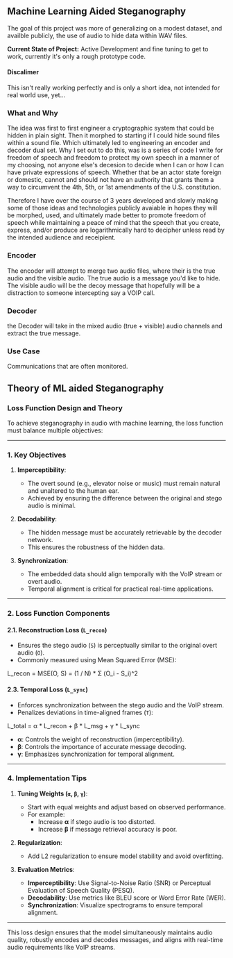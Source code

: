 ## Machine Learning Aided Steganography
The goal of this project was more of generalizing on a modest dataset, and availble publicly, the use of audio to hide data within WAV files.

**Current State of Project:** Active Development and fine tuning to get to work, currently it's only a rough prototype code.

#### Discalimer
This isn't really working perfectly and is only a short idea, not intended for real world use, yet...


###  What and Why
The idea was first to first engineer a cryptographic system that could be hidden in plain sight.  Then it morphed to starting if I could hide sound files within a sound file.
Which ultimately led to engineering an encoder and decoder dual set.  Why I set out to do this, was is a series of code I write for freedom of speech and freedom to protect my own speech
in a manner of my choosing, not anyone else's decesion to decide when I can or how I can have private expressions of speech.
Whether that be an actor state foreign or domestic, cannot and should not have an authority that grants them a way to circumvent the 4th, 5th, or 1st amendments of the U.S. constitution.

Therefore I have over the course of 3 years developed and slowly making some of those ideas and technologies publicly avaiable in hopes they will be morphed, used, and ultimately
made better to promote freedom of speech while maintaining a peace of mind that the speech that you create, express, and/or produce are logarithmically hard to decipher unless read by the intended audience and
receipient.

### Encoder
The encoder will attempt to merge two audio files, where their is the true audio and the visible audio.  The true audio is a message you'd like to hide.
The visible audio will be the decoy message that hopefully will be a distraction to someone intercepting say a VOIP call.


### Decoder
the Decoder will take in the mixed audio (true + visible) audio channels and extract the true message.

### Use Case
Communications that are often monitored.

## Theory of ML aided Steganography

### **Loss Function Design and Theory**

To achieve steganography in audio with machine learning, the loss function must balance multiple objectives:

---

### **1. Key Objectives**
1. **Imperceptibility**:
   - The overt sound (e.g., elevator noise or music) must remain natural and unaltered to the human ear.
   - Achieved by ensuring the difference between the original and stego audio is minimal.

2. **Decodability**:
   - The hidden message must be accurately retrievable by the decoder network.
   - This ensures the robustness of the hidden data.

3. **Synchronization**:
   - The embedded data should align temporally with the VoIP stream or overt audio.
   - Temporal alignment is critical for practical real-time applications.

---

### **2. Loss Function Components**

#### **2.1. Reconstruction Loss (`L_recon`)**
- Ensures the stego audio (`S`) is perceptually similar to the original overt audio (`O`).
- Commonly measured using Mean Squared Error (MSE):


L_recon = MSE(O, S) = (1 / N) * Σ (O_i - S_i)^2


#### **2.3. Temporal Loss (`L_sync`)**
- Enforces synchronization between the stego audio and the VoIP stream.
- Penalizes deviations in time-aligned frames (`T`):


L_total = α * L_recon + β * L_msg + γ * L_sync

- **α**: Controls the weight of reconstruction (imperceptibility).
- **β**: Controls the importance of accurate message decoding.
- **γ**: Emphasizes synchronization for temporal alignment.

---

### **4. Implementation Tips**
1. **Tuning Weights (`α`, `β`, `γ`)**:
   - Start with equal weights and adjust based on observed performance.
   - For example:
     - Increase **α** if stego audio is too distorted.
     - Increase **β** if message retrieval accuracy is poor.

2. **Regularization**:
   - Add L2 regularization to ensure model stability and avoid overfitting.

3. **Evaluation Metrics**:
   - **Imperceptibility**: Use Signal-to-Noise Ratio (SNR) or Perceptual Evaluation of Speech Quality (PESQ).
   - **Decodability**: Use metrics like BLEU score or Word Error Rate (WER).
   - **Synchronization**: Visualize spectrograms to ensure temporal alignment.

---

This loss design ensures that the model simultaneously maintains audio quality, robustly encodes and decodes messages, and aligns with real-time audio requirements like VoIP streams.




